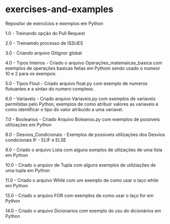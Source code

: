 # exercises-and-examples
Repositor de exercícios  e exemplos em Python

1.0 - Treinando opção do Pull Request

2.0 - Treinamdo processo de ISSUES

3.0 - Criando arquivo Gitignor global

4.0 - Tipos Inteiros - Criado o arquivo Operações_matemaicas_basica
    com exemplos de operações basicas feitas em Pythom sendo usado 
    o numeor 10 e 2 para os exempos:
   
5.0 - Tipos Flout - Criado arquivo float.py com exemplo de numeros
    flutuantes e a sintax do numero complexo.
   
6.0 - Variaveis - Criado arquivo Variaveis.py com exemplos de variaveis
    permitidas pelo Python, exemplos de como atribuir valores as variaveis
    e como identificar o tipo do valor atribuido a uma variavel.

7.0 - Booleanos - Criado Arquivo Boleanos.py com exemplos de possiveis
    utilizações em Python
    
8.0 - Desvios_Condicionais - Exemplos de possiveis utilizações dos 
    Desvios condicionais IF - ELIF e ELSE 
 
9.0 - Criado o arquivo Lista com alguns exmplos de utlizações de uma lista em Python
 
10.0 - Cirado o arquiov de Tupla com alguns exemplos de utilziações de uma tupla em Python
 
11.0 - Criado o arquivo While com um exemplo de como usar o laço while em Python
 
13.0 - Criado o arquivo FOR com exemplos de como usar o laço for em Python

14.0 - Criado o arquivo Dicionarios com exemplo do usu do dicionários em Python  